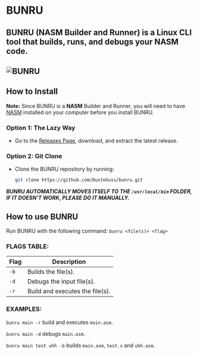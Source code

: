 # BUNRU
BUNRU (NASM Builder and Runner) is a Linux CLI tool that builds, runs, and debugs your NASM code.
--
![BUNRU](https://github.com/user-attachments/assets/fef27d4a-7c30-4b00-acde-f212fe94ae58)
--
## How to Install
**Note:** Since BUNRU is a **NASM** Builder and Runner, you will need to have [NASM](https://www.nasm.us/) installed on your computer before you install BUNRU.

### Option 1: The Lazy Way
- Go to the [Releases Page](https://github.com/DustoGuss/bunru/releases), download, and extract the latest release.

### Option 2: Git Clone
- Clone the BUNRU repository by running:
  ```bash
  git clone https://github.com/DustoGuss/bunru.git

***BUNRU AUTOMATICALLY MOVES ITSELF TO THE ```/usr/local/bin``` FOLDER, IF IT DOESN'T WORK, PLEASE DO IT MANUALLY.***

## How to use BUNRU
  Run BUNRU with the following command:
  ```bunru <file(s)> <flag>```
  ### FLAGS TABLE:
  
  | Flag   | Description                                   |
  |--------|-----------------------------------------------|
  | `-b`   | Builds the file(s).                           |
  | `-d`   | Debugs the input file(s).                     | 
  | `-r`   | Build and executes the file(s).               |

  ### EXAMPLES:
  ```bunru main -r``` build and executes ```main.asm```.
  
  ```bunru main -d``` debugs ```main.asm```.
  
  ```bunru main test uhh -b``` builds ```main.asm```, ```test.s``` and ```uhh.asm```.



  


